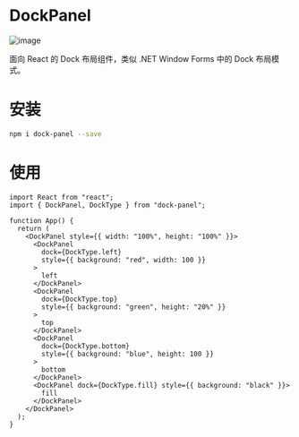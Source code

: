 # DockPanel

![image](https://img.alicdn.com/tfs/TB1.rsTaXT7gK0jSZFpXXaTkpXa-1916-1108.png)

面向 React 的 Dock 布局组件，类似 .NET Window Forms 中的 Dock 布局模式。

# 安装

```bash
npm i dock-panel --save
```

# 使用

```tsx
import React from "react";
import { DockPanel, DockType } from "dock-panel";

function App() {
  return (
    <DockPanel style={{ width: "100%", height: "100%" }}>
      <DockPanel
        dock={DockType.left}
        style={{ background: "red", width: 100 }}
      >
        left
      </DockPanel>
      <DockPanel
        dock={DockType.top}
        style={{ background: "green", height: "20%" }}
      >
        top
      </DockPanel>
      <DockPanel
        dock={DockType.bottom}
        style={{ background: "blue", height: 100 }}
      >
        bottom
      </DockPanel>
      <DockPanel dock={DockType.fill} style={{ background: "black" }}>
        fill
      </DockPanel>
    </DockPanel>
  );
}
```